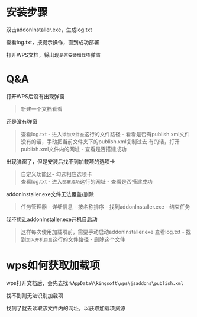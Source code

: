 # 安装步骤

双击addonInstaller.exe，生成log.txt

查看log.txt，按提示操作，直到成功部署

打开WPS文档，将出现`是否安装加载项`弹窗

# Q&A

打开WPS后没有出现弹窗
> 新建一个文档看看

还是没有弹窗
> 查看log.txt - 进入`添加文件至`这行的文件路径 - 看看是否有publish.xml文件  
> 没有的话，手动把当前文件夹下的publish.xml复制过去
> 有的话，打开publish.xml文件内的网址 - 查看是否搭建成功

出现弹窗了，但是安装后找不到加载项的选项卡
> 自定义功能区- 勾选相应选项卡  
> 查看log.txt - 进入`部署成功`这行的网址 - 查看是否搭建成功

addonInstaller.exe文件无法覆盖/删除
> 任务管理器 - 详细信息 - 按名称排序 - 找到addonInstaller.exe - 结束任务

我不想让addonInstaller.exe开机自启动
> 这样每次使用加载项前，需要手动启动addonInstaller.exe
> 查看log.txt - 找到`加入开机自启`这行的文件路径 - 删除这个文件

# wps如何获取加载项

wps打开文档后，会先去找 `%AppData%\kingsoft\wps\jsaddons\publish.xml`

找不到则无法识别加载项

找到了就去读取该文件内的网址，以获取加载项资源

